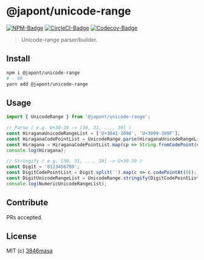 # @japont/unicode-range

[![NPM-Badge]][NPM]
[![CircleCI-Badge]][CircleCI]
[![Codecov-Badge]][Codecov]

[NPM-Badge]: https://img.shields.io/npm/v/@japont/unicode-range.svg?style=flat-square
[NPM]: https://www.npmjs.com/package/@japont/unicode-range
[CircleCI-Badge]: https://img.shields.io/circleci/project/github/Japont/unicode-range.svg?style=flat-square
[CircleCI]: https://circleci.com/gh/Japont/unicode-range
[Codecov-Badge]: https://img.shields.io/codecov/c/github/Japont/unicode-range.svg?style=flat-square
[Codecov]: https://codecov.io/gh/Japont/unicode-range

> Unicode-range parser/builder.

## Install

```bash
npm i @japont/unicode-range
# - OR -
yarn add @japont/unicode-range
```

## Usage

```js
import { UnicodeRange } from '@japont/unicode-range';

// Parse ( e.g. U+30-39 -> [30, 31, ..., 39] )
const HiraganaUnicodeRangeList = ['U+3041-3096', 'U+3099-309F'];
const HiraganaCodePointList = UnicodeRange.parse(HiraganaUnicodeRangeList);
const Hiragana = HiraganaCodePointList.map(cp => String.fromCodePoint(cp)));
console.log(Hiragana);

// Stringify ( e.g. [30, 31, ..., 39] -> U+30-39 )
const Digit = '0123456789';
const DigitCodePointList = Digit.split('').map(c => c.codePointAt(0));
const DigitUnicodeRangeList = UnicodeRange.stringify(DigitCodePointList);
console.log(NumericUnicodeRangeList);
```

## Contribute

PRs accepted.

## License

MIT (c) [3846masa]

[3846masa]: https://3846masa.netlify.com